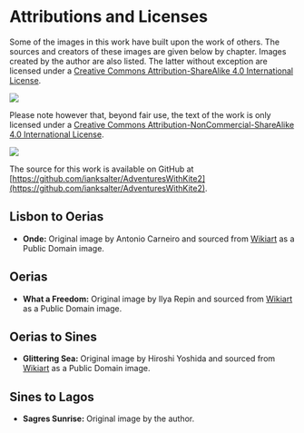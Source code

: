 # Attributions and Licenses #

Some of the images in this work have built upon the work of others. The sources and 
creators of these images are given below by chapter. Images created by the author are also listed. The latter without exception are licensed under a [Creative Commons Attribution-ShareAlike 4.0 International License](href="http://creativecommons.org/licenses/by-sa/4.0/").

![](https://i.creativecommons.org/l/by-sa/4.0/88x31.png)

Please note however that, beyond fair use, the text of the work is only licensed under a [Creative Commons Attribution-NonCommercial-ShareAlike 4.0 International License](href="http://creativecommons.org/licenses/by-nc-sa/4.0/).

![](https://i.creativecommons.org/l/by-nc-sa/4.0/88x31.png)

The source for this work is available on GitHub at [https://github.com/ianksalter/AdventuresWithKite2](https://github.com/ianksalter/AdventuresWithKite2).

## Lisbon to Oerias ##

* **Onde:** Original image by Antonio Carneiro and sourced from [Wikiart](https://www.wikiart.org/) as a Public Domain image. 

## Oerias ##

* **What a Freedom:** Original image by Ilya Repin and sourced from [Wikiart](https://www.wikiart.org/) as a Public Domain image.  

## Oerias to Sines ##

* **Glittering Sea:** Original image by Hiroshi Yoshida and sourced from [Wikiart](https://www.wikiart.org/) as a Public Domain image.  

## Sines to Lagos ##

* **Sagres Sunrise:** Original image by the author. 
